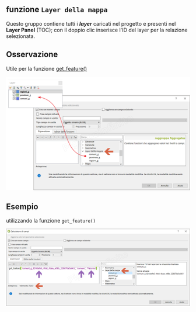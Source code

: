## funzione `Layer della mappa`

Questo gruppo contiene tutti i ***layer*** caricati nel progetto e presenti nel **Layer Panel** (TOC); con il doppio clic inserisce l'ID del layer per la relazione selezionata.

## Osservazione

Utile per la funzione [get_feature()](/gr_funzioni/record_e_attributi/funzioni/get_feature.md)

![](/img/layer_della_mappa/layer_della_mappa1.png)

## Esempio

utilizzando la funzione `get_feature()`

![](/img/layer_della_mappa/layer_della_mappa2.png)